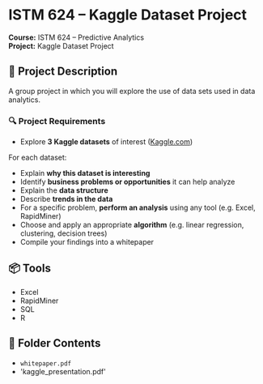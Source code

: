 # ISTM 624 – Kaggle Dataset Project

**Course:** ISTM 624 – Predictive Analytics  
**Project:** Kaggle Dataset Project

## 🧾 Project Description

A group project in which you will explore the use of data sets used in data analytics. 

### 🔍 Project Requirements

- Explore **3 Kaggle datasets** of interest ([Kaggle.com](https://www.kaggle.com/))
  
For each dataset:
- Explain **why this dataset is interesting**
- Identify **business problems or opportunities** it can help analyze
- Explain the **data structure**
- Describe **trends in the data**
- For a specific problem, **perform an analysis** using any tool (e.g. Excel, RapidMiner)
- Choose and apply an appropriate **algorithm** (e.g. linear regression, clustering, decision trees)
- Compile your findings into a whitepaper

## 📦 Tools 

- Excel  
- RapidMiner   
- SQL
- R

## 📎 Folder Contents

- `whitepaper.pdf`
- 'kaggle_presentation.pdf'
